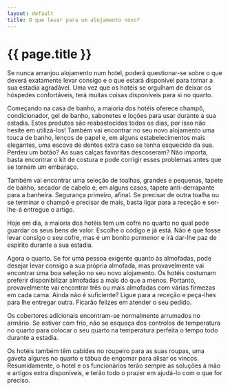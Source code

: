 ```yaml
---
layout: default
title: O que levar para um alojamento novo?
---
```


# {{ page.title }}

Se nunca arranjou alojamento num hotel, poderá questionar-se sobre o que deverá exatamente levar consigo e o que estará disponível para tornar a sua estadia agradável. Uma vez que os hotéis se orgulham de deixar os hóspedes confortáveis, terá muitas coisas disponíveis para si no quarto.

Começando na casa de banho, a maioria dos hotéis oferece champô, condicionador, gel de banho, sabonetes e loções para usar durante a sua estadia. Estes produtos são reabastecidos todos os dias, por isso não hesite em utilizá-los! Também vai encontrar no seu novo alojamento uma touca de banho, lenços de papel e, em alguns estabelecimentos mais elegantes, uma escova de dentes extra caso se tenha esquecido da sua. Perdeu um botão? As suas calças favoritas descoseram? Não importa, basta encontrar o kit de costura e pode corrigir esses problemas antes que se tornem um embaraço.

Também vai encontrar uma seleção de toalhas, grandes e pequenas, tapete de banho, secador de cabelo e, em alguns casos, tapete anti-derrapante para a banheira. Segurança primeiro, afinal. Se precisar de outra toalha ou se terminar o champô e precisar de mais, basta ligar para a receção e ser-lhe-á entregue o artigo.

Hoje em dia, a maioria dos hotéis tem um cofre no quarto no qual pode guardar os seus bens de valor. Escolhe o código e já está. Não é que fosse levar consigo o seu cofre, mas é um bonito pormenor e irá dar-lhe paz de espírito durante a sua estadia.

Agora o quarto. Se for uma pessoa exigente quanto às almofadas, pode desejar levar consigo a sua própria almofada, mas provavelmente vai encontrar uma boa seleção no seu novo alojamento. Os hotéis costumam preferir disponibilizar almofadas a mais do que a menos. Portanto, provavelmente vai encontrar três ou mais almofadas com várias firmezas em cada cama. Ainda não é suficiente? Ligue para a receção e peça-lhes para lhe entregar outra. Ficarão felizes em atender o seu pedido.

Os cobertores adicionais encontram-se normalmente arrumados no armário. Se estiver com frio, não se esqueça dos controlos de temperatura no quarto para colocar o seu quarto na temperatura perfeita o tempo todo durante a estadia.

Os hotéis também têm cabides no roupeiro para as suas roupas, uma gaveta algures no quarto e tábua de engomar para alisar os vincos. Resumidamente, o hotel e os funcionários terão sempre as soluções à mão e artigos extra disponíveis, e terão todo o prazer em ajudá-lo com o que for preciso.
